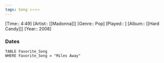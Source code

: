 ```yaml
---
tags: Song ⭐⭐⭐⭐ 
---
```

[Time:: 4:49]
[Artist:: [[Madonna]]]
[Genre:: Pop]
[Played:: ]
[Album:: [[Hard Candy]]]
[Year:: 2008]
### Dates
````dataview
TABLE Favorite_Song
WHERE Favorite_Song = "Miles Away"
````